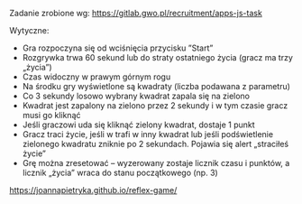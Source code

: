 Zadanie zrobione wg:
https://gitlab.gwo.pl/recruitment/apps-js-task

Wytyczne:

- Gra rozpoczyna się od wciśnięcia przycisku ”Start”
- Rozgrywka trwa 60 sekund lub do straty ostatniego życia (gracz ma trzy „życia”)
- Czas widoczny w prawym górnym rogu
- Na środku gry wyświetlone są kwadraty (liczba podawana z parametru)
- Co 3 sekundy losowo wybrany kwadrat zapala się na zielono
- Kwadrat jest zapalony na zielono przez 2 sekundy i w tym czasie gracz musi go kliknąć
- Jeśli graczowi uda się kliknąć zielony kwadrat, dostaje 1 punkt
- Gracz traci życie, jeśli w trafi w inny kwadrat lub jeśli podświetlenie zielonego kwadratu zniknie po 2 sekundach. Pojawia się alert „straciłeś życie”
- Grę można zresetować – wyzerowany zostaje licznik czasu i punktów, a licznik „życia” wraca do stanu początkowego (np. 3)

https://joannapietryka.github.io/reflex-game/

